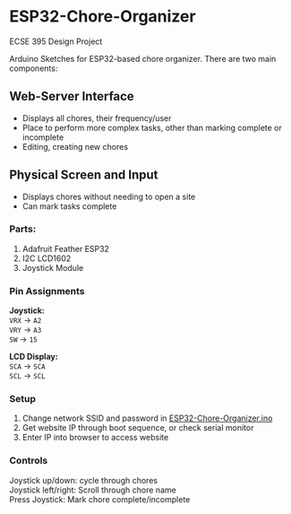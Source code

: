 # ESP32-Chore-Organizer
 ECSE 395 Design Project
 
Arduino Sketches for ESP32-based chore organizer. There are two main components:
## Web-Server Interface
- Displays all chores, their frequency/user
- Place to perform more complex tasks, other than marking complete or incomplete
- Editing, creating new chores
## Physical Screen and Input
- Displays chores without needing to open a site
- Can mark tasks complete	

### Parts:
1. Adafruit Feather ESP32
2. I2C LCD1602
3. Joystick Module
### Pin Assignments
**Joystick:**   
`VRX` -> `A2`   
`VRY` -> `A3`  
`SW` -> `15`

**LCD Display:**   
`SCA` -> `SCA`   
`SCL` -> `SCL`

### Setup
1. Change network SSID and password in [ESP32-Chore-Organizer.ino](/ESP32-Chore-Organizer/ESP32-Chore-Organizer.ino) 
2. Get website IP through boot sequence, or check serial monitor
3. Enter IP into browser to access website
### Controls  
Joystick up/down: cycle through chores  
Joystick left/right: Scroll through chore name  
Press Joystick: Mark chore complete/incomplete
